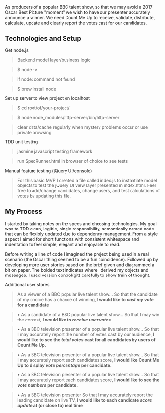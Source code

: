 As producers of a popular BBC talent show, so that we may avoid a 2017 Oscar Best Picture "moment" we wish to have our presenter accurately announce a winner. We need Count Me Up to receive, validate, distribute, calculate, update and clearly report the votes cast for our candidates.

## Technologies and Setup

Get node.js
> Backend model layer/business logic

>$ node -v

> if node: command not found

> $ brew install node

Set up server to view project on localhost
>$ cd root/of/your-project/

> $ node node_modules/http-server/bin/http-server

>clear data/cache regularly when mystery problems occur or use private browsing

TDD unit testing
>jasmine javascript testing framework

>  run SpecRunner.html in browser of choice to see tests

Manual feature testing (jQuery UI/console)
>For this basic MVP I created a file called index.js to instantiate model objects to test the jQuery UI view layer presented in index.html.  Feel free to add/change candidates, change users, and test calculations of votes by updating this file.




## My Process
I started by taking notes on the specs and choosing technologies. My goal was to TDD clean, legible, single responsibility, semantically named code that can be flexibly updated due to dependency management. From a style aspect I aimed for short functions with consistent whitespace and indentation to feel simple, elegant and enjoyable to read.

Before writing a line of code I imagined the project being used in a real scenario (the Oscar thing seemed to be a fun coincidence). Followed up by developing more user stories based on the brief given and diagrammed a bit on paper. The bolded text indicates where I derived my objects and messages. I used version control(git) carefully to show train of thought.

Additional user stores
> As a viewer of a BBC popular live talent show...
So that the candidate of my choice has a chance of winning,
**I would like to *cast my vote* for a candidate**

> • As a candidate of a BBC popular live talent show...
So that I may win the contest,
**I would like to *receive user votes*.**

> • As a BBC television presenter of a popular live talent show...
So that I may accurately report the number of votes cast by our audience,
**I would like to see the *total votes* cast for all candidates by users of Count Me Up.**

> • As a BBC television presenter of a popular live talent show...
So that I may accurately report each candidates score,
**I would like Count Me Up to display *vote percentage* per candidate.**

> • As a BBC television presenter of a popular live talent show...
So that I may accurately report each candidates score,
**I would like to see the *vote numbers* per candidate.**

> • As a BBC television presenter
So that I may accurately report the leading candidate on live TV,
**I would like to each candidate *score update* at (or close to) real time**
